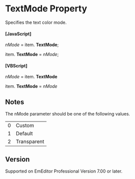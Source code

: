 # TextMode Property

Specifies the text color mode.

#### \[JavaScript\]

_nMode_ = item. **TextMode**;

item. **TextMode** = _nMode_;

#### \[VBScript\]

_nMode_ = item. **TextMode**

item. **TextMode** = _nMode_

## Notes

The nMode parameter should be one of the following values.

|     |     |
| --- | --- |
| 0 | Custom |
| 1 | Default |
| 2 | Transparent |

## Version

Supported on EmEditor Professional Version 7.00 or later.